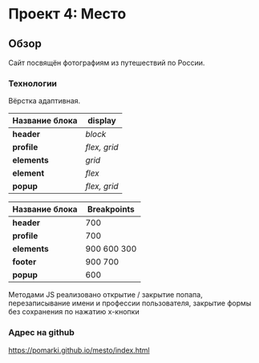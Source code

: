 # Проект 4: Место

## Обзор
Сайт посвящён фотографиям из путешествий по России.

### Технологии
Вёрстка адаптивная.

Название блока  | display
----------------|---------------
**header**      | _block_
**profile**     | _flex, grid_
**elements**    | _grid_
**element**     | _flex_
**popup**       | _flex, grid_

Название блока  | Breakpoints
----------------|---------------
**header**      | 700
**profile**     | 700
**elements**    | 900 600 300
**footer**      | 900 700
**popup**       | 600


Методами JS реализовано открытие / закрытие попапа, перезаписывание имени и профессии пользователя, закрытие формы без сохранения по нажатию х-кнопки

### Адрес на github

https://pomarki.github.io/mesto/index.html
